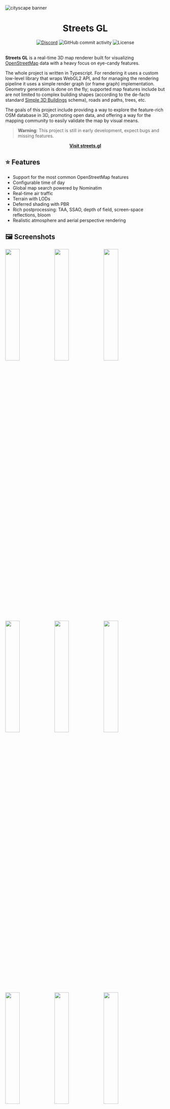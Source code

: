 ![cityscape banner](https://user-images.githubusercontent.com/48140945/235281559-9a78fdbb-7b22-4c2d-8d74-dddaf5eaece6.png)

<div align="center">
    <h1>Streets GL</h1>
    <!--<a href="https://trello.com/b/WJ1D07lT"><img src="https://img.shields.io/static/v1?label=&message=Trello%20board&logo=trello&logoColor=ffffff&color=0052CC" alt="Trello board" /></a>-->
    <a href="https://discord.gg/bewggJ3eMC"><img src="https://img.shields.io/discord/1098082266451820544.svg?label=&logo=discord&logoColor=ffffff&color=6A7EC2" alt="Discord" /></a>
    <img src="https://img.shields.io/github/commit-activity/m/strandedkitty/streets-gl?color=d77bdb" alt="GitHub commit activity">
    <img src="https://img.shields.io/github/license/strandedkitty/streets-gl?color=3975cf" alt="License" />
</div>
<br>

**Streets GL** is a real-time 3D map renderer built for visualizing [OpenStreetMap](https://www.openstreetmap.org/) data with a heavy focus on eye-candy features.

The whole project is written in Typescript. For rendering it uses a custom low-level library that wraps WebGL2 API, and for managing the rendering pipeline it uses a simple render graph (or frame graph) implementation. Geometry generation is done on the fly; supported map features include but are not limited to complex building shapes (according to the de-facto standard [Simple 3D Buildings](https://wiki.openstreetmap.org/wiki/Simple_3D_Buildings) schema), roads and paths, trees, etc.

The goals of this project include providing a way to explore the feature-rich OSM database in 3D, promoting open data, and offering a way for the mapping community to easily validate the map by visual means.

> **Warning**: This project is still in early development, expect bugs and missing features.

<div align="center">
<b><a href="https://streets.gl/">Visit streets.gl</a></b>
</div>

## ⭐ Features

- Support for the most common OpenStreetMap features
- Configurable time of day
- Global map search powered by Nominatim
- Real-time air traffic
- Terrain with LODs
- Deferred shading with PBR
- Rich postprocessing: TAA, SSAO, depth of field, screen-space reflections, bloom
- Realistic atmosphere and aerial perspective rendering

## 🖼️ Screenshots

<img src="https://user-images.githubusercontent.com/48140945/235284116-a1730bb2-5467-486f-9aca-e7953963fe94.png" width="30%"></img> <img src="https://user-images.githubusercontent.com/48140945/235284103-0f714011-643d-4d73-a4fd-6d6881acd00b.png" width="30%"></img> <img src="https://user-images.githubusercontent.com/48140945/235284113-48afe76d-1ac9-4f00-b5cc-b4fb64587125.png" width="30%"></img> <img src="https://user-images.githubusercontent.com/48140945/235284096-b22d31cf-47c5-4237-9637-fc3de3628778.png" width="30%"></img> <img src="https://user-images.githubusercontent.com/48140945/235284120-3065b7fd-7706-4c4a-83af-a4cdb1ed7f56.png" width="30%"></img> <img src="https://user-images.githubusercontent.com/48140945/235284106-b9c0b90f-002b-47ac-a7f0-e1bd3056e2b6.png" width="30%"></img> <img src="https://user-images.githubusercontent.com/48140945/235664789-a7c19ec2-1dc3-4c03-ba4a-ee18c1cfac0d.png" width="30%"></img> <img src="https://user-images.githubusercontent.com/48140945/235664814-d2be2ac0-bfa3-4407-a3d0-bd67f10e3fd9.png" width="30%"></img> <img src="https://user-images.githubusercontent.com/48140945/235664795-219e41c8-b03f-4f4b-9972-6ce476b71e06.png" width="30%"></img>

## 💻 Minimum requirements

To run this application, you need a machine that supports WebGL2. It's recommended to use an up-to-date version of Google Chrome. Additionally, for a smooth experience, you will likely need a modern discrete GPU.

## 🗂️ Data sources

Streets GL uses two sources of data to render the map:

- Vector tiles generated from OpenStreetMap data using [modified Planetiler](https://github.com/strandedkitty/planetiler).
- [Terrain 3D](https://www.arcgis.com/home/item.html?id=7029fb60158543ad845c7e1527af11e4) tileset by Esri to visualize terrain elevation.

Vector tiles are generated from the latest OSM data pulled from [Planet.osm](https://planet.openstreetmap.org/) or its mirrors. Water bodies formed by coastlines are filled using Shapefiles from [osmdata.openstreetmap.de](https://osmdata.openstreetmap.de/data/water-polygons.html). Currently, there's no automated pipeline to update the vector tiles, so they are updated manually 2-4 times a month.

Map tiles are served from a small Node.js server located at [tiles.streets.gl](https://tiles.streets.gl/).

## 📦 Modules

This repository includes several separable modules without any external dependencies that can be used in other projects with minimal modifications.

- [renderer](src/lib/renderer) — a simple WebGL2 renderer built from scratch (WebGPU support is also planned but hasn't been implemented yet).
- [render-graph](src/lib/render-graph) — a minimal render graph (a.k.a. frame graph) implementation for easier rendering pipeline management. It automatically reorders render passes each frame, taking into account their dependencies, and culls out render passes that don't contribute to the final image. It also does basic memory management for framebuffers.
- [math](src/lib/math) — math utilities.
- [core](src/lib/core) — includes scene graph and some basic classes that describe a 3D scene. Depends on `math`.
- [bmfont](src/lib/bmfont) — a bitmap text geometry generator optimized for large bitmaps and real-time use.

## 💡 Contributing

Please report any bugs you find by opening a new issue (but first make sure it hasn't been reported yet). Suggestions and pull requests are also welcome.

If you want to make a significant change, please open an issue first to discuss it.

More information about contributing can be found in [CONTRIBUTING.md](CONTRIBUTING.md).

### Development

1. Clone this repository
2. Install dependencies with `npm i`
3. Run `npm run dev` to start a local development server
